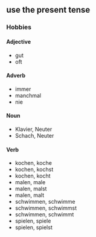 ## use the present tense
### Hobbies
#### Adjective
- gut
- oft
#### Adverb
- immer
- manchmal
- nie
#### Noun
- Klavier, Neuter
- Schach, Neuter
#### Verb
- kochen, koche
- kochen, kochst
- kochen, kocht
- malen, male
- malen, malst
- malen, malt
- schwimmen, schwimme
- schwimmen, schwimmst
- schwimmen, schwimmt
- spielen, spiele
- spielen, spielst

